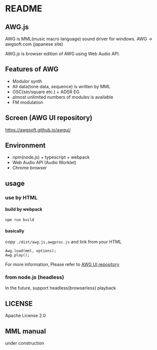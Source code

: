 # README #

## AWG.js

AWG is MML(music macro language) sound driver for windows.
AWG -> awgsoft.com (japanese site)

AWG.js is browser edition of AWG using Web Audio API.

## Features of AWG

* Modulor synth
* All data(tone data, sequence) is written by MML
* OSC(sin/square etc.) + ADSR EG
* almost unlimited numbers of modules is available
* FM modulation

## Screen (AWG UI repository)
https://awgsoft.github.io/awgui/

## Environment

* npm(node.js) + typescript + webpack
* Web Audio API (Audio Worklet)
* Chrome browser

## usage

### use by HTML

#### build by webpack
```
npm run build
```

#### basically
copy `./dist/awg.js,awgproc.js` and link from your HTML

```
Awg.load(mml, options);
Awg.play();
```
For more information, Please refer to [AWG UI repository](https://github.com/awgsoft/awgui)

### from node.js (headless)
In the future, support headless(browserless) playback

## LICENSE

Apache License 2.0

## MML manual
under construction

